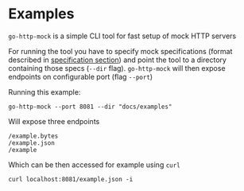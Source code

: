 # Examples
`go-http-mock` is a simple CLI tool for fast setup of mock HTTP servers

For running the tool you have to specify mock specifications (format described in [specification section](specification.md))
and point the tool to a directory containing those specs (`--dir` flag). `go-http-mock` will then expose endpoints on configurable
port (flag `--port`)

Running this example:
```
go-http-mock --port 8081 --dir "docs/examples"
```
Will expose three endpoints
```
/example.bytes
/example.json
/example
```

Which can be then accessed for example using `curl`
```
curl localhost:8081/example.json -i
```